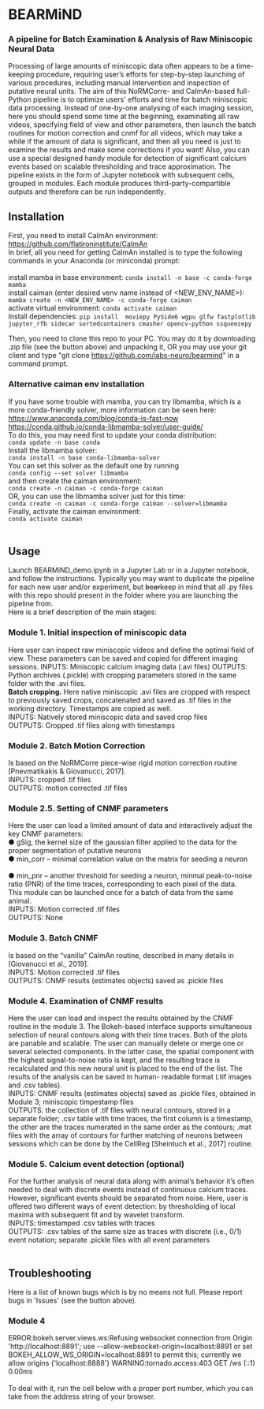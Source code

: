 # BEARMiND
### A pipeline for Batch Examination & Analysis of Raw Miniscopic Neural Data
Processing of large amounts of miniscopic data often appears to be a time-keeping procedure, requiring user’s efforts for step-by-step launching of various procedures, including manual intervention and inspection of putative neural units. The aim of this NoRMCorre- and CaImAn-based full-Python pipeline is to optimize users' efforts and time for batch miniscopic data processing. Instead of one-by-one analysing of each imaging session, here you should spend some time at the beginning, examinating all raw videos, specifying field of view and other parameters, then launch the batch routines for motion correction and cnmf for all videos, which may take a while if the amount of data is significant, and then all you need is just to examine the results and make some corrections if you want! Also, you can use a special designed handy module for detection of significant calcium events based on scalable thresholding and trace approximation. The pipeline exists in the form of Jupyter notebook with subsequent cells, grouped in modules. Each module produces  third-party-compartible outputs and therefore can be run independently.
</br>

## Installation
First, you need to install CaImAn environment: https://github.com/flatironinstitute/CaImAn</br>
In brief, all you need for getting CaImAn installed is to type the following commands in your Anaconda (or miniconda) prompt:
</br></br>
install mamba in base environment: `conda install -n base -c conda-forge mamba` </br>
install caiman (enter desired venv name instead of <NEW_ENV_NAME>): `mamba create -n <NEW_ENV_NAME> -c conda-forge caiman` </br>
activate virtual environment: `conda activate caiman`  </br>
Install dependencies: `pip install  moviepy PySide6 wgpu glfw fastplotlib jupyter_rfb sidecar sortedcontainers cmasher opencv-python ssqueezepy`
</br>

Then, you need to clone this repo to your PC. You may do it by downloading .zip file (see the button above) and unpacking it, OR you may use your git client and type "git clone https://github.com/iabs-neuro/bearmind" in a command prompt.

### Alternative caiman env installation
If you have some trouble with mamba, you can try libmamba, which is a more conda-friendly solver, more information can be seen here:</br>
https://www.anaconda.com/blog/conda-is-fast-now</br>
https://conda.github.io/conda-libmamba-solver/user-guide/</br>
To do this, you may need first to update your conda distribution:</br>
`conda update -n base conda`</br>
Install the libmamba solver:</br>
`conda install -n base conda-libmamba-solver`</br>
You can set this solver as the default one by running </br>
`conda config --set solver libmamba`</br>
and then create the caiman environment:</br>
`conda create -n caiman -c conda-forge caiman`</br>
OR, you can use the libmamba solver just for this time:</br>
`conda create -n caiman -c conda-forge caiman --solver=libmamba`</br>
Finally, activate the caiman environment:</br>
`conda activate caiman` </br></br>

## Usage
Launch BEARMiND_demo.ipynb in a Jupyter Lab or in a Jupyter notebook, and follow the instructions. Typically you may want to duplicate the pipeline for each new user and/or experiment, but <s>bear</s>keep in mind that all .py files with this repo should present in the folder where you are launching the pipeline from. </br>
Here is a brief description of the main stages:<br/>
### Module 1. Initial inspection of miniscopic data
Here user can inspect raw miniscopic videos and define the optimal field of view. These parameters can be saved and copied for different imaging sessions.
INPUTS: Miniscopic calcium imaging data (.avi files)
OUTPUTS: Python archives (.pickle) with cropping parameters stored in the same folder with the .avi files.<br/>
<b>Batch cropping.</b> Here native miniscopic .avi files are cropped with respect to previously saved crops, concatenated and saved as .tif files in the working directory. Timestamps are copied as well.
</br>INPUTS: Natively stored miniscopic data and saved crop files 
</br>OUTPUTS: Cropped .tif files along with timestamps
### Module 2. Batch Motion Correction
Is based on the NoRMCorre piece-wise rigid motion correction routine [Pnevmatikakis & Giovanucci, 2017]. 
</br>INPUTS: cropped .tif files
</br>OUTPUTS: motion corrected .tif files
### Module 2.5. Setting of CNMF parameters
Here the user can load a limited amount of data and interactively adjust the key CNMF parameters: 
</br>● gSig, the kernel size of the gaussian filter applied to the data for the proper segmentation of putative neurons
</br>● min_corr – minimal correlation value on the matrix for seeding a neuron  
</br>● min_pnr – another threshold for seeding a neuron, minmal peak-to-noise ratio (PNR) of the time traces, corresponding to each pixel of the data.
</br>This module can be launched once for a batch of data from the same animal. 
</br>INPUTS: Motion corrected .tif files
</br>OUTPUTS: None
### Module 3. Batch CNMF
Is based on  the “vanilla” CaImAn routine, described in many details in [Giovanucci et al., 2019].
</br>INPUTS: Motion corrected .tif files
</br>OUTPUTS: CNMF results (estimates objects) saved as .pickle files
### Module 4. Examination of CNMF results
Here the user can load and inspect the results obtained by the CNMF routine in the module 3. The Bokeh-based interface supports simultaneous selection of neural contours along with their time traces. Both of the plots are panable and scalable. The user can manually delete or merge one or several selected components. In the latter case, the spatial component with the highest signal-to-noise ratio is kept, and the resulting trace is recalculated and this new neural unit is placed to the end of the list. The results of the analysis can be saved in human- readable format (.tif images and .csv tables).
</br>INPUTS: CNMF results (estimates objects) saved as .pickle files, obtained in Module 3; miniscopic timpestamp files
</br>OUTPUTS: the collection of .tif files with neural contours, stored in a separate folder; .csv table with time traces, the first column is a timestamp, the other are the traces numerated in the same order as the contours; .mat files with the array of contours for further matching of neurons between sessions which can be done by the CellReg [Sheintuch et al., 2017] routine. 
### Module 5. Calcium event detection (optional)
For the further analysis of  neural data along with animal’s behavior it’s often needed to deal with discrete events instead of continuous calcium traces. However, significant events should be separated from noise. Here, user is offered two different ways of event detection: by thresholding of local maxima with subsequent fit and by wavelet transform.
</br>INPUTS: timestamped .csv tables with traces
</br>OUTPUTS: .csv tables of the same size as traces with discrete (i.e., 0/1) event notation; separate .pickle files with all event parameters
</br></br>
## Troubleshooting
Here is a list of known bugs which is by no means not full. Please report bugs in 'Issues' (see the button above).
### Module 4
ERROR:bokeh.server.views.ws:Refusing websocket connection from Origin 'http://localhost:8891';                       use --allow-websocket-origin=localhost:8891 or set BOKEH_ALLOW_WS_ORIGIN=localhost:8891 to permit this; currently we allow origins {'localhost:8888'}
WARNING:tornado.access:403 GET /ws (::1) 0.00ms
</br></br>
To deal with it, run the cell below with a proper port number, which you can take from the address string of your browser. 


